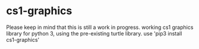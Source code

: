 # cs1-graphics
Please keep in mind that this is still a work in progress.
working cs1 graphics library for python 3, using the pre-existing turtle library.
use 'pip3 install cs1-graphics'
